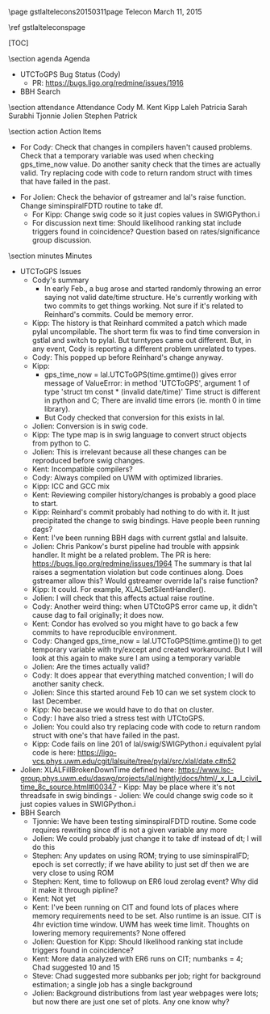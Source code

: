 \page gstlaltelecons20150311page Telecon March 11, 2015

\ref gstlalteleconspage

[TOC]

\section agenda Agenda

 - UTCToGPS Bug Status (Cody)
   - PR: https://bugs.ligo.org/redmine/issues/1916
 - BBH Search

\section attendance Attendance
Cody M.
Kent
Kipp
Laleh
Patricia
Sarah
Surabhi
Tjonnie
Jolien
Stephen
Patrick

\section action Action Items
  - For Cody: Check that changes in compilers haven't caused problems. Check that a temporary variable was used when checking gps_time_now value. Do another sanity check that the times are actually valid. Try replacing code with code to return random struct with times that have failed in the past.
* For Jolien: Check the behavior of gstreamer and lal's raise function. Change siminspiralFDTD routine to take df.
  - For Kipp: Change swig code so it just copies values in SWIGPython.i
  - For discussion next time: Should likelihood ranking stat include triggers found in coincidence? Question based on rates/significance group discussion.

\section minutes Minutes


  - UTCToGPS Issues
    - Cody's summary
      - In early Feb., a bug arose and started randomly throwing an error saying not valid date/time structure. He's currently working with two commits to get things working. Not sure if it's related to Reinhard's commits. Could be memory error.
    - Kipp: The history is that Reinhard commited a patch which made pylal uncompilable. The short term fix was to find time conversion in gstlal and switch to pylal. But turntypes came out different. But, in any event, Cody is reporting a different problem unrelated to types.
    - Cody: This popped up before Reinhard's change anyway.
    - Kipp: 
      - gps_time_now = lal.UTCToGPS(time.gmtime()) gives error message of ValueError: in method 'UTCToGPS', argument 1 of type 'struct tm const * (invalid date/time)' Time struct is different in python and C; There are invalid time errors (ie. month 0 in time library). 
      - But Cody checked that conversion for this exists in lal.
    - Jolien: Conversion is in swig code.
    - Kipp: The type map is in swig language to convert struct objects from python to C.
    - Jolien: This is irrelevant because all these changes can be reproduced before swig changes.
    - Kent: Incompatible compilers?
    - Cody: Always compiled on UWM with optimized libraries.
    - Kipp: ICC and GCC mix
    - Kent: Reviewing compiler history/changes is probably a good place to start.
    - Kipp: Reinhard's commit probably had nothing to do with it. It just precipitated the change to swig bindings. Have people been running dags?
    - Kent: I've been running BBH dags with current gstlal and lalsuite.
    - Jolien: Chris Pankow's burst pipeline had trouble with appsink handler. It might be a related problem. The PR is here: https://bugs.ligo.org/redmine/issues/1964 The summary is that lal raises a segmentation violation but code continues along. Does gstreamer allow this? Would gstreamer override lal's raise function?
    - Kipp: It could. For example, XLALSetSilentHandler().
    - Jolien: I will check that this affects actual raise routine.
    - Cody: Another weird thing: when UTCtoGPS error came up, it didn't cause dag to fail originally; it does now.
    - Kent: Condor has evolved so you might have to go back a few commits to have reproducible environment.
    - Cody: Changed gps_time_now = lal.UTCToGPS(time.gmtime()) to get temporary variable with try/except and created workaround. But I will look at this again to make sure I am using a temporary variable
    - Jolien: Are the times actually valid?
    - Cody: It does appear that everything matched convention; I will do another sanity check.
    - Jolien: Since this started around Feb 10 can we set system clock to last December.
    - Kipp: No because we would have to do that on cluster.
    - Cody: I have also tried a stress test with UTCtoGPS.
    - Jolien: You could also try replacing code with code to return random struct with one's that have failed in the past.
    - Kipp: Code fails on line 201 of lal/swig/SWIGPython.i equivalent pylal code is here: https://ligo-vcs.phys.uwm.edu/cgit/lalsuite/tree/pylal/src/xlal/date.c#n52
   - Jolien: XLALFillBrokenDownTime defined here: https://www.lsc-group.phys.uwm.edu/daswg/projects/lal/nightly/docs/html/_x_l_a_l_civil_time_8c_source.html#l00347
    - Kipp: May be place where it's not threadsafe in swig bindings
    - Jolien: We could change swig code so it just copies values in SWIGPython.i
  - BBH Search
    - Tjonnie: We have been testing siminspiralFDTD routine. Some code requires rewriting since df is not a given variable any more
    - Jolien: We could probably just change it to take df instead of dt; I will do this
    - Stephen: Any updates on using ROM; trying to use siminspiralFD; epoch is set correctly; if we have ability to just set df then we are very close to using ROM
    - Stephen: Kent, time to followup on ER6 loud zerolag event? Why did it make it through pipline?
    - Kent: Not yet
    - Kent: I've been running on CIT and found lots of places where memory requirements need to be set. Also runtime is an issue. CIT is 4hr eviction time window. UWM has week time limit. Thoughts on lowering memory requirements? None offered
    - Jolien: Question for Kipp: Should likelihood ranking stat include triggers found in coincidence?
    - Kent: More data analyzed with ER6 runs on CIT; numbanks = 4; Chad suggested 10 and 15
    - Steve: Chad suggested more subbanks per job; right for background estimation; a single job has a single background
    - Jolien: Background distributions from last year webpages were lots; but now there are just one set of plots. Any one know why?
